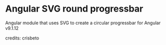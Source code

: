 # Angular SVG round progressbar

Angular module that uses SVG to create a circular progressbar for Angular v9.1.12

credits: crisbeto
